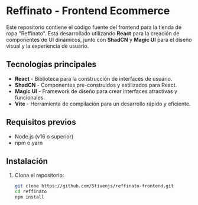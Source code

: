 # Reffinato - Frontend Ecommerce

Este repositorio contiene el código fuente del frontend para la tienda de ropa "Reffinato". Está desarrollado utilizando **React** para la creación de componentes de UI dinámicos, junto con **ShadCN** y **Magic UI** para el diseño visual y la experiencia de usuario.

## Tecnologías principales

- **React** - Biblioteca para la construcción de interfaces de usuario.
- **ShadCN** - Componentes pre-construidos y estilizados para React.
- **Magic UI** - Framework de diseño para crear interfaces atractivas y funcionales.
- **Vite** - Herramienta de compilación para un desarrollo rápido y eficiente.
  
## Requisitos previos

- Node.js (v16 o superior)
- npm o yarn

## Instalación

1. Clona el repositorio:

   ```bash
   git clone https://github.com/Stivenjs/reffinato-frontend.git
   cd reffinato
   npm install 
